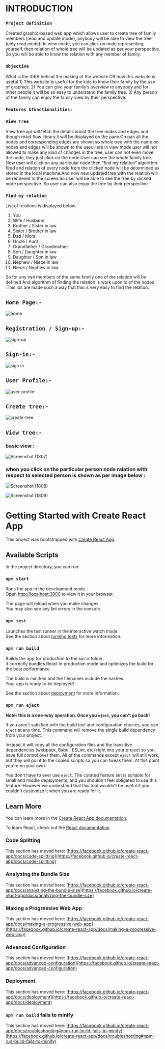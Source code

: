# INTRODUCTION

### `Project definition`
Created graphic-based web app which allows user to create tree of family members (read and update mode), anybody will be able to view the tree (only read mode). In view mode, you can click on node representing yourself, then relation of whole tree will be updated as per your perspective. So you will be able to know the relation with any member of family.

### `Objective`
What is the IDEA behind the making of the website OR how this website is useful
    1)	This website is useful for the kids to know their family by the use of graphics.
    2)	You can give your family’s overview to anybody and for other people it will be so easy to understand the family tree.
    3)	Any person of the family can enjoy the family view by their perspective. 
    
    
### `Features &functionalities:`

### `View Tree`
View tree api will fetch the details about the tree nodes and edges and though react flow library it will be displayed on the pane.On pan all the nodes and corresponding edges are shown so whole tree with the name on nodes and edges will be shown to the user.Here in view mode user will not allowed to make any kind of changes in the tree, user can not even move the node, they just click on the node.User can see the whole family tree. Now user will click on any particular node then “find my relation” algorithm fired and relation of every node from the clicked node will be determined as stored in the local machine.And now new updated tree with the relation will be rendered to the screen.So user will be able to see the tree by clicked node perspective. So user can also enjoy the tree by their perspective.

### `Find my relation`

List of relations is displayed below.
1)	You
2)	Wife / Husband
3)	Brother / Sister in law
4)	Sister / Brother in law
5)	Dad / Mom
6)	Uncle / Aunt
7)	Grandfather / Grandmother
8)	Son / Daughter in law
9)	Daughter / Son in law
10)	 Nephew / Niece in law
11)	 Niece / Nephew in law

So for any two members of the same family one of the relation will be defined And algorithm of finding the relation is work upon id of the nodes .This ids are made such a way that this is very easy to find the relation.
 


## `Home Page:-`

![home](https://user-images.githubusercontent.com/89090001/183377149-42d7a26b-4a2f-431c-957e-d4812edc5a34.png)

## `Registration / Sign-up:-`

![sign-up](https://user-images.githubusercontent.com/89090001/183377831-5680dee8-4a81-4055-bbf5-f6d812f7fc6f.png)

## `Sign-in:-`

![sign in](https://user-images.githubusercontent.com/89090001/183377909-5bc1c8ef-00d9-407a-92ad-0bd8793b72b7.png)

## `User Profile:-`

![user-profile](https://user-images.githubusercontent.com/89090001/183378236-6c93c84a-60a6-426b-b0c5-68331368d2ad.png)

## `Create tree:-`

![create-tree](https://user-images.githubusercontent.com/89090001/183378444-b461d6b2-6f68-4f1f-a1d5-5b70f26a0a9e.png)

## `View tree:-`

### basic view :
![Screenshot (1807)](https://user-images.githubusercontent.com/89090001/183395694-b207bc55-493b-4117-b2d3-25df9092329f.png)

### when you click on the particular person node ralation with respect to selected person is shown as per image below :

![Screenshot (1808)](https://user-images.githubusercontent.com/89090001/183395717-85e8e060-0eb7-47f5-b14b-e037d7e616fa.png)

![Screenshot (1809)](https://user-images.githubusercontent.com/89090001/183395744-663fe627-551b-4bfc-a437-5a224b28ff43.png)

# Getting Started with Create React App

This project was bootstrapped with [Create React App](https://github.com/facebook/create-react-app).

## Available Scripts

In the project directory, you can run:

### `npm start`

Runs the app in the development mode.\
Open [http://localhost:3000](http://localhost:3000) to view it in your browser.

The page will reload when you make changes.\
You may also see any lint errors in the console.

### `npm test`

Launches the test runner in the interactive watch mode.\
See the section about [running tests](https://facebook.github.io/create-react-app/docs/running-tests) for more information.

### `npm run build`

Builds the app for production to the `build` folder.\
It correctly bundles React in production mode and optimizes the build for the best performance.

The build is minified and the filenames include the hashes.\
Your app is ready to be deployed!

See the section about [deployment](https://facebook.github.io/create-react-app/docs/deployment) for more information.

### `npm run eject`

**Note: this is a one-way operation. Once you `eject`, you can't go back!**

If you aren't satisfied with the build tool and configuration choices, you can `eject` at any time. This command will remove the single build dependency from your project.

Instead, it will copy all the configuration files and the transitive dependencies (webpack, Babel, ESLint, etc) right into your project so you have full control over them. All of the commands except `eject` will still work, but they will point to the copied scripts so you can tweak them. At this point you're on your own.

You don't have to ever use `eject`. The curated feature set is suitable for small and middle deployments, and you shouldn't feel obligated to use this feature. However we understand that this tool wouldn't be useful if you couldn't customize it when you are ready for it.

## Learn More

You can learn more in the [Create React App documentation](https://facebook.github.io/create-react-app/docs/getting-started).

To learn React, check out the [React documentation](https://reactjs.org/).

### Code Splitting

This section has moved here: [https://facebook.github.io/create-react-app/docs/code-splitting](https://facebook.github.io/create-react-app/docs/code-splitting)

### Analyzing the Bundle Size

This section has moved here: [https://facebook.github.io/create-react-app/docs/analyzing-the-bundle-size](https://facebook.github.io/create-react-app/docs/analyzing-the-bundle-size)

### Making a Progressive Web App

This section has moved here: [https://facebook.github.io/create-react-app/docs/making-a-progressive-web-app](https://facebook.github.io/create-react-app/docs/making-a-progressive-web-app)

### Advanced Configuration

This section has moved here: [https://facebook.github.io/create-react-app/docs/advanced-configuration](https://facebook.github.io/create-react-app/docs/advanced-configuration)

### Deployment

This section has moved here: [https://facebook.github.io/create-react-app/docs/deployment](https://facebook.github.io/create-react-app/docs/deployment)

### `npm run build` fails to minify

This section has moved here: [https://facebook.github.io/create-react-app/docs/troubleshooting#npm-run-build-fails-to-minify](https://facebook.github.io/create-react-app/docs/troubleshooting#npm-run-build-fails-to-minify)
